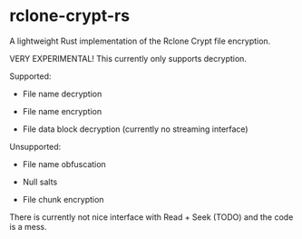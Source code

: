 # rclone-crypt-rs

A lightweight Rust implementation of the Rclone Crypt file encryption.

VERY EXPERIMENTAL! This currently only supports decryption.

Supported:

* File name decryption

* File name encryption

* File data block decryption (currently no streaming interface)

Unsupported:

* File name obfuscation

* Null salts

* File chunk encryption

There is currently not nice interface with Read + Seek (TODO) and the code is a mess.

